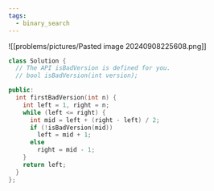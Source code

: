 ```yaml
---
tags:
  - binary_search
---
```


![[problems/pictures/Pasted image 20240908225608.png]]

```c++
class Solution {
  // The API isBadVersion is defined for you.
  // bool isBadVersion(int version);

public:
  int firstBadVersion(int n) {
    int left = 1, right = n;
    while (left <= right) {
      int mid = left + (right - left) / 2;
      if (!isBadVersion(mid))
        left = mid + 1;
      else
        right = mid - 1;
    }
    return left;
  }
};
```